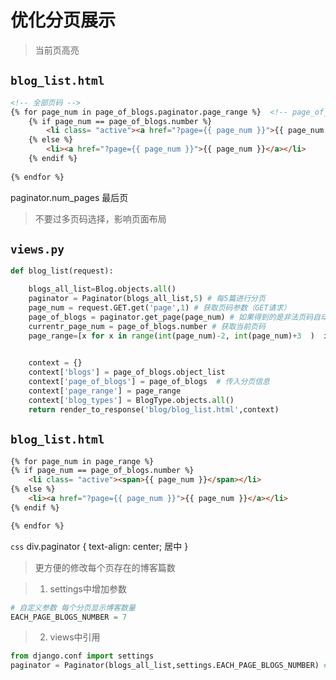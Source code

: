# 优化分页展示

> 当前页高亮
## `blog_list.html`
```html
<!-- 全部页码 -->
{% for page_num in page_of_blogs.paginator.page_range %}  <!-- page_of_blogs.paginator  代表该分页对应的总分页 page_range 输出的是 1   2   3  4这样 -->
    {% if page_num == page_of_blogs.number %}       
        <li class= "active"><a href="?page={{ page_num }}">{{ page_num }}</a></li>  class ="active" 应该是高亮
    {% else %}
        <li><a href="?page={{ page_num }}">{{ page_num }}</a></li>
    {% endif %}
    
{% endfor %}   
```

paginator.num_pages  最后页

> 不要过多页码选择，影响页面布局

## `views.py`
```python
def blog_list(request):

    blogs_all_list=Blog.objects.all()
    paginator = Paginator(blogs_all_list,5) # 每5篇进行分页
    page_num = request.GET.get('page',1) # 获取页码参数（GET请求）
    page_of_blogs = paginator.get_page(page_num) # 如果得到的是非法页码自动返回 1
    currentr_page_num = page_of_blogs.number # 获取当前页码
    page_range=[x for x in range(int(page_num)-2, int(page_num)+3  )  if 0<x<=paginator.num_pages] # 获取当前页的前两页 和 后两页
    

    context = {}
    context['blogs'] = page_of_blogs.object_list
    context['page_of_blogs'] = page_of_blogs  # 传入分页信息
    context['page_range'] = page_range
    context['blog_types'] = BlogType.objects.all()
    return render_to_response('blog/blog_list.html',context)
```
## `blog_list.html`
```html
{% for page_num in page_range %} 
{% if page_num == page_of_blogs.number %}
    <li class= "active"><span>{{ page_num }}</span></li>
{% else %}
    <li><a href="?page={{ page_num }}">{{ page_num }}</a></li>
{% endif %}

{% endfor %}   
```



`css`
div.paginator {
    text-align: center;  居中
}

> 更方便的修改每个页存在的博客篇数

> 1. settings中增加参数
```python
# 自定义参数 每个分页显示博客数量
EACH_PAGE_BLOGS_NUMBER = 7
```
> 2. views中引用
```python
from django.conf import settings
paginator = Paginator(blogs_all_list,settings.EACH_PAGE_BLOGS_NUMBER) # 每几篇文章进行分页
```
